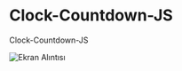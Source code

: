# Clock-Countdown-JS
Clock-Countdown-JS

![Ekran Alıntısı](https://user-images.githubusercontent.com/15246646/119088111-ceff1a00-ba10-11eb-8d96-dda93af85d48.PNG)
